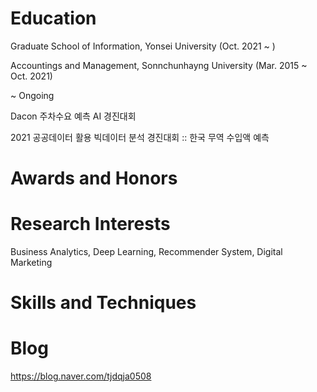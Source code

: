 # Education
Graduate School of Information, Yonsei University (Oct. 2021 ~ )

Accountings and Management, Sonnchunhayng University (Mar. 2015 ~ Oct. 2021)

~ Ongoing 

Dacon 주차수요 예측 AI 경진대회

2021 공공데이터 활용 빅데이터 분석 경진대회 :: 한국 무역 수입액 예측


# Awards and Honors



# Research Interests
Business Analytics, Deep Learning, Recommender System, Digital Marketing

# Skills and Techniques

# Blog
https://blog.naver.com/tjdqja0508






<!---
sbkim508/sbkim508 is a ✨ special ✨ repository because its `README.md` (this file) appears on your GitHub profile.
You can click the Preview link to take a look at your changes.
--->
